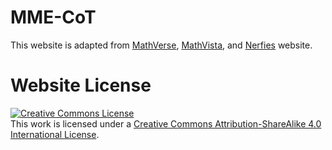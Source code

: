 # MME-CoT

This website is adapted from [MathVerse](https://mathverse-cuhk.github.io/), [MathVista](https://mathvista.github.io/), and [Nerfies](https://nerfies.github.io) website.

# Website License
<a rel="license" href="http://creativecommons.org/licenses/by-sa/4.0/"><img alt="Creative Commons License" style="border-width:0" src="https://i.creativecommons.org/l/by-sa/4.0/88x31.png" /></a><br />This work is licensed under a <a rel="license" href="http://creativecommons.org/licenses/by-sa/4.0/">Creative Commons Attribution-ShareAlike 4.0 International License</a>.
